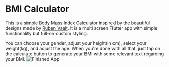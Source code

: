 # BMI Calculator 
This is a simple Body Mass Index Calculator inspired by the beautiful designs made by [Ruben Vaalt](https://dribbble.com/shots/4585382-Simple-BMI-Calculator). It is a multi screen Flutter app with simple functionality but full-on custom styling. <br/>

You can choose your gender, adjust your height(in cm), select your weight(kg), and adjust the age. When you're done with all that, just tap on the calculate button to generate your BMI with some relevant text regarding your BMI.
![Finished App](https://github.com/londonappbrewery/Images/blob/master/bmi-calc-demo.gif)
